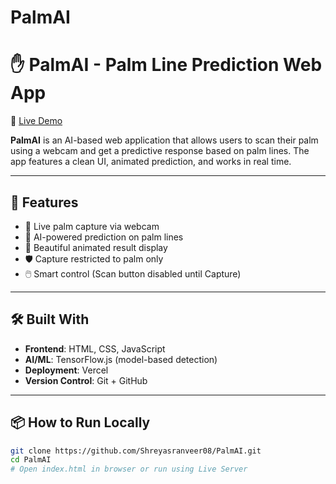 ﻿# PalmAI
# ✋ PalmAI - Palm Line Prediction Web App

🔗 [Live Demo](https://palm-ai-theta.vercel.app/)

**PalmAI** is an AI-based web application that allows users to scan their palm using a webcam and get a predictive response based on palm lines. The app features a clean UI, animated prediction, and works in real time.

---

## 🚀 Features

- 📸 Live palm capture via webcam
- 🧠 AI-powered prediction on palm lines
- 🎨 Beautiful animated result display
- 🛡️ Capture restricted to palm only
- 🖱️ Smart control (Scan button disabled until Capture)

---

## 🛠️ Built With

- **Frontend**: HTML, CSS, JavaScript
- **AI/ML**: TensorFlow.js (model-based detection)
- **Deployment**: Vercel
- **Version Control**: Git + GitHub

---

## 📦 How to Run Locally

```bash
git clone https://github.com/Shreyasranveer08/PalmAI.git
cd PalmAI
# Open index.html in browser or run using Live Server

